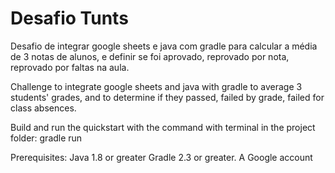 # Desafio Tunts

Desafio de integrar google sheets e java com gradle para calcular a média de 3 notas de alunos, e definir se foi aprovado, reprovado por nota, reprovado por faltas na aula.   



Challenge to integrate google sheets and java with gradle to average 3 students' grades, and to determine if they passed, failed by grade, failed for class absences.

Build and run the quickstart with the command with terminal in the project folder:
gradle run

Prerequisites: 
Java 1.8 or greater
Gradle 2.3 or greater.
A Google account
